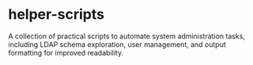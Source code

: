 # helper-scripts
A collection of practical scripts to automate system administration tasks, including LDAP schema exploration, user management, and output formatting for improved readability.
